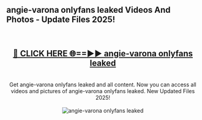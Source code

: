 <h2>angie-varona onlyfans leaked Videos And Photos - Update Files 2025!</h2>
<br>
<div align="center">
<h2><a href="https://linkcuts.com/hfmhzwbr" rel="nofollow">🔴 CLICK HERE 🌐==►► angie-varona onlyfans leaked</a></h2>
<br>
Get angie-varona onlyfans leaked and all content. Now you can access all videos and pictures of angie-varona onlyfans leaked. New Updated Files 2025!
<br>
<br>
<a href="https://linkcuts.com/hfmhzwbr" rel="nofollow" data-target="animated-image.originalLink"><img src="https://i.ibb.co.com/WyWwxjT/player-gif2.gif" alt="angie-varona onlyfans leaked" style="max-width: 100%; display: inline-block;" data-target="animated-image.originalImage"></a>
</div>
<br>